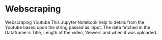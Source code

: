 # Webscraping
Webscraping  Youtube
This Jupyter Notebook help to detais from the Youtube based upon the string passed as input.
The data fetched in the Dataframe is Title, Length of the video, Viewers and when it was uploaded. 
